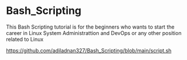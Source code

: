# Bash_Scripting

This Bash Scripting tutorial is for the beginners who wants to start the career in Linux System Administrattion and DevOps or any other position related to Linux 

https://github.com/adiladnan327/Bash_Scripting/blob/main/script.sh
